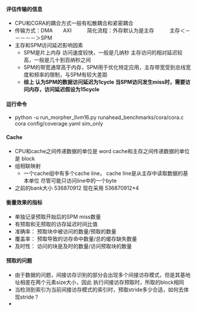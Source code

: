 
#### 评估传输的信息

* CPU和CGRA的耦合方式一般有松散耦合和紧密耦合
* 传输方式：DMA　　AXI　　　简化流程：外存默认为是主存　　　主存＜－－－－－＞SPM
* 主存和SPM访问延迟影响因素
  * SPM是片上内存  访问速度较快，一般是几纳秒    主存访问的相对延迟较高，一般是几十到百纳秒之间
  * SPM的带宽通常高于内存，SPM用于优化特定应用，主存带宽受到总线宽度和频率的限制，与SPM有较大差距
  * **综上 认为SPM的数据访问延迟为1cycle   当SPM访问发生miss时，需要访问内存，访问延迟假设为15cycle**

#### 运行命令
*  python -u run_morpher_llvm16.py runahead_benchmarks/cora/cora.c cora  config/coverage.yaml sim_only


#### Cache

* CPU和cache之间传递数据的单位是 word   cache和主存之间传递数据的单位是 block
* 组相联映射
  * 一个cache组中有多个cache line， cache line是从主存中读取数据的基本单位 尽管可能只访问line中的一个byte
* 之前的bank大小 536870912    现在采用 536870912*4


#### 衡量效果的指标
* 单独记录预取开始后的SPM miss数量
* 有预取和无预取的访存延迟时间比值   
* 准确率：  预取块中被访问的数量/预取的数量
* 覆盖率：  预取导致的访存命中数量/总的缓存缺失数量    
* 及时性：  访问的块是及时的数量/访问预取块的数量


#### 预取的问题
* 由于数据的问题，间接访存识别的部分会出现多个间接访存模式，但是其基地址相差在两个元素size大小，因此 执行间接访存预取时，所取的block相同
* 当检测到索引为当前间接访存模式的索引时，预取stride多少合适，如何去体现stride？
* 